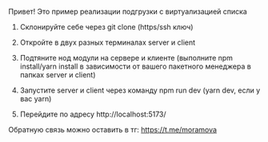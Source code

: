 Привет! Это пример реализации подгрузки с виртуализацией списка

1. Склонируйте себе через git clone (https/ssh ключ)

2. Откройте в двух разных терминалах server и client

3. Подтяните нод модули на сервере и клиенте (выполните npm install/yarn install в зависимости от вашего пакетного менеджера в папках server и client)

4. Запустите server и client через команду npm run dev (yarn dev, если у вас yarn)

5. Перейдите по адресу http://localhost:5173/

Обратную связь можно оставить в тг: https://t.me/moramova
